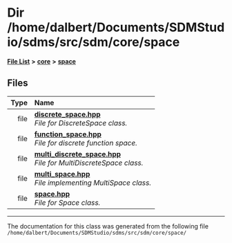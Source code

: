 
<NavBar active_item_id="2"/>

# Dir /home/dalbert/Documents/SDMStudio/sdms/src/sdm/core/space


[**File List**](files.md) **>** [**core**](dir_92216a09053680f71034e5e26026ee62.md) **>** [**space**](dir_4382197029a4717686416170aae3e90a.md)











## Files

| Type | Name |
| ---: | :--- |
| file | [**discrete\_space.hpp**](discrete__space_8hpp.md) <br>_File for DiscreteSpace class._  |
| file | [**function\_space.hpp**](function__space_8hpp.md) <br>_File for discrete function space._  |
| file | [**multi\_discrete\_space.hpp**](multi__discrete__space_8hpp.md) <br>_File for MultiDiscreteSpace class._  |
| file | [**multi\_space.hpp**](multi__space_8hpp.md) <br>_File implementing MultiSpace class._  |
| file | [**space.hpp**](space_8hpp.md) <br>_File for Space class._  |


















------------------------------
The documentation for this class was generated from the following file `/home/dalbert/Documents/SDMStudio/sdms/src/sdm/core/space/`